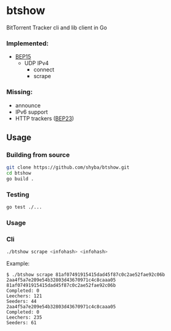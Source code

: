 # btshow
BitTorrent Tracker cli and lib client in Go

### Implemented:
* [BEP15](https://www.bittorrent.org/beps/bep_0015.html)
    * UDP IPv4
        * connect
        * scrape


### Missing:
* announce
* IPv6 support
* HTTP trackers ([BEP23](https://www.bittorrent.org/beps/bep_0023.html))

## Usage
### Building from source
```bash
git clone https://github.com/shyba/btshow.git
cd btshow
go build .
```

### Testing
```bash
go test ./...
```

### Usage
### Cli
```bash
./btshow scrape <infohash> <infohash>
```

Example:
```
$ ./btshow scrape 81af07491915415dad45f87c0c2ae52fae92c06b 2aa4f5a7e209e54b32803d43670971c4c8caaa05
81af07491915415dad45f87c0c2ae52fae92c06b
Completed: 0
Leechers: 121
Seeders: 44
2aa4f5a7e209e54b32803d43670971c4c8caaa05
Completed: 0
Leechers: 235
Seeders: 61
```